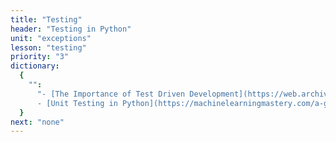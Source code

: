 ```yaml
---
title: "Testing"
header: "Testing in Python"
unit: "exceptions"
lesson: "testing"
priority: "3"
dictionary:
  {
    "":
      "- [The Importance of Test Driven Development](https://web.archive.org/web/20211123190134/http://godswillokwara.com/index.php/2016/09/09/the-importance-of-test-driven-development/)\n
      - [Unit Testing in Python](https://machinelearningmastery.com/a-gentle-introduction-to-unit-testing-in-python/)",
  }
next: "none"
---
```

